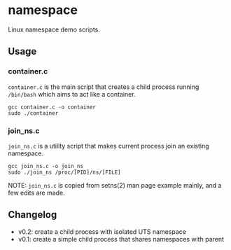 # namespace
Linux namespace demo scripts.

## Usage


### container.c

`container.c` is the main script that creates a child process running `/bin/bash` which aims to act like a container.

```
gcc container.c -o container
sudo ./container
```

### join_ns.c

`join_ns.c` is a utility script that makes current process join an existing namespace.

```
gcc join_ns.c -o join_ns
sudo ./join_ns /proc/[PID]/ns/[FILE]
```

NOTE: `join_ns.c` is copied from setns(2) man page example mainly, and a few edits are made.

## Changelog

- v0.2: create a child process with isolated UTS namespace
- v0.1: create a simple child process that shares namespaces with parent
